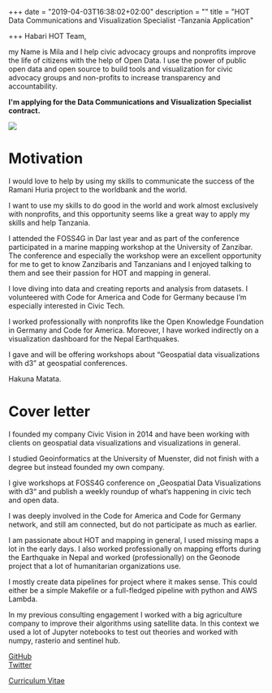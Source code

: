 +++
date = "2019-04-03T16:38:02+02:00"
description = ""
title = "HOT Data Communications and Visualization Specialist -Tanzania Application"

+++
Habari HOT Team,

my Name is Mila and I help civic advocacy groups and nonprofits improve the life of citizens with the help of Open Data. I use the power of public open data and open source to build tools and visualization for civic advocacy groups and non-profits to increase transparency and accountability.

**I'm applying for the Data Communications and Visualization Specialist contract.** 

![](https://res.cloudinary.com/civicvision/image/upload/ar_1:1,c_fill,w_300,g_faces,r_max/q_auto,f_auto/v1554302066/milafrerichs.com/IMG_4709.jpg)

# Motivation

I would love to help by using my skills to communicate the success of the Ramani Huria project to the worldbank and the world.

I want to use my skills to do good in the world and work almost exclusively with nonprofits, and this opportunity seems like a great way to apply my skills and help Tanzania.

I attended the FOSS4G in Dar last year and as part of the conference participated in a marine mapping workshop at the University of Zanzibar. The conference and especially the workshop were an excellent opportunity for me to get to know Zanzibaris and Tanzanians and I enjoyed talking to them and see their passion for HOT and mapping in general.

I love diving into data and creating reports and analysis from datasets. I volunteered with Code for America and Code for Germany because I’m especially interested in Civic Tech.

I worked professionally with nonprofits like the Open Knowledge Foundation in Germany and Code for America. Moreover, I have worked indirectly on a visualization dashboard for the Nepal Earthquakes.

I gave and will be offering workshops about “Geospatial data visualizations with d3” at geospatial conferences.

Hakuna Matata.

# Cover letter

I founded my company Civic Vision in 2014 and have been working with clients on geospatial data visualizations and visualizations in general.

I studied Geoinformatics at the University of Muenster, did not finish with a degree but instead founded my own company.

I give workshops at FOSS4G conference on „Geospatial Data Visualizations with d3“ and publish a weekly roundup of what‘s happening in civic tech and open data.

I was deeply involved in the Code for America and Code for Germany network, and still am connected, but do not participate as much as earlier.

I am passionate about HOT and mapping in general, I used missing maps a lot in the early days. I also worked professionally on mapping efforts during the Earthquake in Nepal and worked (professionally) on the Geonode project that a lot of humanitarian organizations use.

I mostly create data pipelines for project where it makes sense. This could either be a simple Makefile or a full-fledged pipeline with python and AWS Lambda.

In my previous consulting engagement I worked with a big agriculture company to improve their algorithms using satellite data. In this context we used a lot of Jupyter notebooks to test out theories and worked with numpy, rasterio and sentinel hub.

[GitHub](https://github.com/milafrerichs)  
[Twitter](https://twitter.com/milafrerichs)

[Curriculum Vitae](/cv)

<!-- Calendly badge widget begin -->
<link href="https://assets.calendly.com/assets/external/widget.css" rel="stylesheet">
<script src="https://assets.calendly.com/assets/external/widget.js" type="text/javascript"></script>
<script type="text/javascript">
  Calendly.initBadgeWidget({url: 'https://calendly.com/civicvision/60min', text: 'Schedule time with me', color: '#00a2ff', branding: false});</script>
<!-- Calendly badge widget end -->